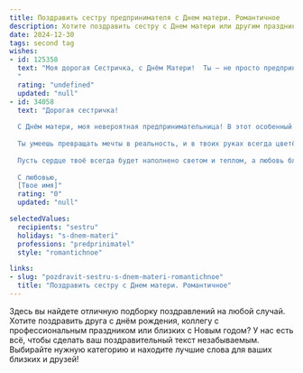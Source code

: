 ```yaml
---
title: Поздравить сестру предпринимателя с Днем матери. Романтичное
description: Хотите поздравить сестру с Днем матери или другим праздником? Наш ИИ создаст незабываемое поздравление, а вы обязательно выделитесь среди других.  
date: 2024-12-30
tags: second tag
wishes:
- id: 125358
  text: "Моя дорогая Сестричка, с Днём Матери!  Ты – не просто предприниматель, ты – создательница мира, наполненного любовью, заботой и теплом. Твой неутомимый дух и нежность к близким — это настоящая магия.  Пусть каждый твой день будет согрет солнечными лучами счастья, а сердце переполняется нежностью и благодарностью.  Я бесконечно люблю тебя и горжусь тобой!
  "
  rating: "undefined"
  updated: "null"
- id: 34058
  text: "Дорогая сестричка!
  
  С Днём матери, моя невероятная предпринимательница! В этот особенный день хочу поздравить тебя с твоими достижениями и поблагодарить за ту заботу и любовь, которые ты щедро даришь всем вокруг. Ты, как истинный бизнес-леди, вдохновляешь своей настойчивостью и стремлением к успеху.
  
  Ты умеешь превращать мечты в реальность, и в твоих руках всегда цветёт жизнь. Пусть каждый день приносит тебе радость, а твои идеи взмывают к новым вершинам, как самые красивые цветы в саду. Ты — удивительная мама, и я горжусь тем, что ты моя сестра.
  
  Пусть сердце твоё всегда будет наполнено светом и теплом, а любовь близких людей поддерживает тебя на этом захватывающем пути. Желаю счастья, здоровья и бесконечного вдохновения!
  
  С любовью,
  [Твое имя]"
  rating: "0"
  updated: "null"

selectedValues:
  recipients: "sestru"
  holidays: "s-dnem-materi"
  professions: "predprinimatel"
  style: "romantichnoe"

links:
- slug: "pozdravit-sestru-s-dnem-materi-romantichnoe"
  title: "Поздравить сестру с Днем матери. Романтичное"
---
```


Здесь вы найдете отличную подборку поздравлений на любой случай. 
Хотите поздравить друга с днём рождения, коллегу с профессиональным праздником или близких с Новым годом? У нас есть всё, чтобы сделать ваш поздравительный текст незабываемым. Выбирайте нужную категорию и находите лучшие слова для ваших близких и друзей!
